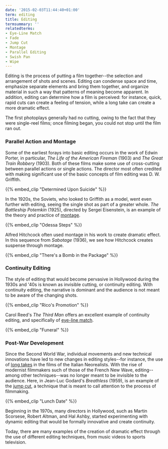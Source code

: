 ```yaml
---
date: '2015-02-03T11:44:40+01:00'
term: editing
title: Editing
termsummary: ''
relatedterms:
- Eye-Line Match
- Fade
- Jump Cut
- Montage
- Parallel Editing
- Swish Pan
- Wipe
---
```


Editing is the process of putting a film together--the selection and
arrangement of shots and scenes. <!--more-->Editing can condense space
and time, emphasize separate elements and bring them together, and
organize material in such a way that patterns of meaning become
apparent. In addition, editing can determine how a film is perceived:
for instance, quick, rapid cuts can create a feeling of tension, while
a long take can create a more dramatic effect.

The first photoplays generally had no cutting, owing to the fact that
they were single-reel films; once filming began, you could not stop
until the film ran out.

### Parallel Action and Montage

Some of the earliest forays into basic editing occurs in the work of
Edwin Porter, in particular, *The Life of the American Fireman* (1903)
and *The Great Train Robbery* (1903). Both of these films make some use
of cross-cutting between parallel actions or single actions. The
director most often credited with making significant use of the basic
concepts of film editing was D. W. Griffith.

{{% embed_clip "Determined Upon Suicide" %}}

In the 1920s, the Soviets, who looked to Griffith as a model, went
even further with editing, seeing the single shot as part of a greater
whole. *The Battleship Potemkin* (1925), directed by Sergei Eisenstein,
is an example of the theory and practice of [montage](../montage/).

{{% embed_clip "Odessa Steps" %}}

Alfred Hitchcock often used montage in his work to create dramatic
effect. In this sequence from *Sabotage* (1936), we see how Hitchcock
creates suspense through montage.

{{% embed_clip "There's a Bomb in the Package" %}}

### Continuity Editing

The style of editing that would become pervasive in Hollywood during
the 1930s and '40s is known as invisible cutting, or continuity
editing. With continuity editing, the narrative is dominant and the
audience is not meant to be aware of the changing shots.

{{% embed_clip "Rico's Promotion" %}}

Carol Reed's *The Third Man* offers an excellent example of continuity
editing, and specifically of [eye-line match](../eye-line-match/).

{{% embed_clip "Funeral" %}}

### Post-War Development

Since the Second World War, individual movements and new technical
innovations have led to new changes in editing styles--for instance,
the use of [long takes](../long-take/) in the films of the Italian
Neorealists. With the rise of modernist filmmakers such of those of
the French New Wave, editing--among other techniques--was no longer
meant to be invisible to the audience. Here, in Jean-Luc Godard's
*Breathless* (1959), is an example of the [jump cut](../jump-cut/), a
technique that is meant to call attention to the process of
filmmaking.

{{% embed_clip "Lunch Date" %}}

Beginning in the 1970s, many directors in Hollywood, such as Martin
Scorsese, Robert Altman, and Hal Ashby, started experimenting with
dynamic editing that would be formally innovative and create
continuity.

Today, there are many examples of the creation of dramatic effect
through the use of different editing techniques, from music videos to
sports television.